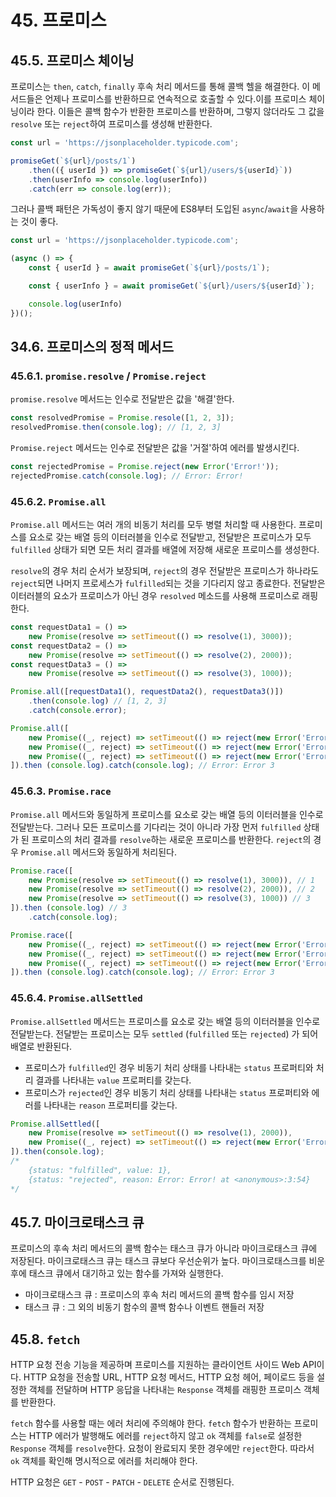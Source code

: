 # 45. 프로미스

## 45.5. 프로미스 체이닝

프로미스는 `then`, `catch`, `finally` 후속 처리 메서드를 통해 콜백 헬을 해결한다. 이 메서드들은 언제나 프로미스를 반환하므로 연속적으로 호출할 수 있다.이를 프로미스 체이닝이라 한다. 이들은 콜백 함수가 반환한 프로미스를 반환하며, 그렇지 않더라도 그 값을 `resolve` 또는 `reject`하여 프로미스를 생성해 반환한다.

```jsx
const url = 'https://jsonplaceholder.typicode.com';

promiseGet(`${url}/posts/1`)
    .then(({ userId }) => promiseGet(`${url}/users/${userId}`))
    .then(userInfo => console.log(userInfo))
    .catch(err => console.log(err));
```

그러나 콜백 패턴은 가독성이 좋지 않기 때문에 ES8부터 도입된 `async`/`await`을 사용하는 것이 좋다.

```jsx
const url = 'https://jsonplaceholder.typicode.com';

(async () => {
    const { userId } = await promiseGet(`${url}/posts/1`);

    const { userInfo } = await promiseGet(`${url}/users/${userId}`);

    console.log(userInfo)
})();
```

## 34.6. 프로미스의 정적 메서드

### 45.6.1. `promise.resolve` / `Promise.reject`

`promise.resolve` 메서드는 인수로 전달받은 값을 '해결'한다.

```jsx
const resolvedPromise = Promise.resole([1, 2, 3]);
resolvedPromise.then(console.log); // [1, 2, 3]
```

`Promise.reject` 메서드는 인수로 전달받은 값을 '거절'하여 에러를 발생시킨다.

```jsx
const rejectedPromise = Promise.reject(new Error('Error!'));
rejectedPromise.catch(console.log); // Error: Error!
```

### 45.6.2. `Promise.all`

`Promise.all` 메서드는 여러 개의 비동기 처리를 모두 병렬 처리할 때 사용한다. 프로미스를 요소로 갖는 배열 등의 이터러블을 인수로 전달받고, 전달받은 프로미스가 모두 `fulfilled` 상태가 되면 모든 처리 결과를 배열에 저장해 새로운 프로미스를 생성한다.

`resolve`의 경우 처리 순서가 보장되며, `reject`의 경우 전달받은 프로미스가 하나라도 `reject`되면 나머지 프로세스가 `fulfilled`되는 것을 기다리지 않고 종료한다. 전달받은 이터러블의 요소가 프로미스가 아닌 경우 `resolved` 메소드를 사용해 프로미스로 래핑한다.

```jsx
const requestData1 = () =>
    new Promise(resolve => setTimeout(() => resolve(1), 3000));
const requestData2 = () =>
    new Promise(resolve => setTimeout(() => resolve(2), 2000));
const requestData3 = () =>
    new Promise(resolve => setTimeout(() => resolve(3), 1000));

Promise.all([requestData1(), requestData2(), requestData3()])
    .then(console.log) // [1, 2, 3]
    .catch(console.error);
```

```jsx
Promise.all([
    new Promise((_, reject) => setTimeout(() => reject(new Error('Error 1')), 3000)),
    new Promise((_, reject) => setTimeout(() => reject(new Error('Error 2')), 3000)),
    new Promise((_, reject) => setTimeout(() => reject(new Error('Error 3')), 3000))
]).then (console.log).catch(console.log); // Error: Error 3
```

### 45.6.3. `Promise.race`

`Promise.all` 메서드와 동일하게 프로미스를 요소로 갖는 배열 등의 이터러블을 인수로 전달받는다. 그러나 모든 프로미스를 기다리는 것이 아니라 가장 먼저 `fulfilled` 상태가 된 프로미스의 처리 결과를 `resolve`하는 새로운 프로미스를 반환한다. `reject`의 경우 `Promise.all` 메서드와 동일하게 처리된다.

```jsx
Promise.race([
    new Promise(resolve => setTimeout(() => resolve(1), 3000)), // 1
    new Promise(resolve => setTimeout(() => resolve(2), 2000)), // 2
    new Promise(resolve => setTimeout(() => resolve(3), 1000)) // 3
]).then (console.log) // 3
    .catch(console.log);
```

```jsx
Promise.race([
    new Promise((_, reject) => setTimeout(() => reject(new Error('Error 1')), 3000)),
    new Promise((_, reject) => setTimeout(() => reject(new Error('Error 2')), 3000)),
    new Promise((_, reject) => setTimeout(() => reject(new Error('Error 3')), 3000))
]).then (console.log).catch(console.log); // Error: Error 3
```

### 45.6.4. `Promise.allSettled`

`Promise.allSettled` 메서드는 프로미스를 요소로 갖는 배열 등의 이터러블을 인수로 전달받는다. 전달받는 프로미스는 모두 `settled` (`fulfilled` 또는 `rejected`) 가 되어 배열로 반환된다.

- 프로미스가 `fulfilled`인 경우 비동기 처리 상태를 나타내는 `status` 프로퍼티와 처리 결과를 나타내는 `value` 프로퍼티를 갖는다.
- 프로미스가 `rejected`인 경우 비동기 처리 상태를 나타내는 `status` 프로퍼티와 에러를 나타내는 `reason` 프로퍼티를 갖는다.

```jsx
Promise.allSettled([
    new Promise(resolve => setTimeout(() => resolve(1), 2000)),
    new Promise((_, reject) => setTimeout(() => reject(new Error('Error!')), 1000))
]).then(console.log);
/*
    {status: "fulfilled", value: 1},
    {status: "rejected", reason: Error: Error! at <anonymous>:3:54}
*/
```

## 45.7. 마이크로태스크 큐

프로미스의 후속 처리 메서드의 콜백 함수는 태스크 큐가 아니라 마이크로태스크 큐에 저장된다. 마이크로태스크 큐는 태스크 큐보다 우선순위가 높다. 마이크로태스크를 비운 후에 태스크 큐에서 대기하고 있는 함수를 가져와 실행한다.

- 마이크로태스크 큐 : 프로미스의 후속 처리 메서드의 콜백 함수를 임시 저장
- 태스크 큐 : 그 외의 비동기 함수의 콜백 함수나 이벤트 핸들러 저장

## 45.8. `fetch`

HTTP 요청 전송 기능을 제공하며 프로미스를 지원하는 클라이언트 사이드 Web API이다. HTTP 요청을 전송할 URL, HTTP 요청 메서드, HTTP 요청 헤어, 페이로드 등을 설정한 객체를 전달하며 HTTP 응답을 나타내는 `Response` 객체를 래핑한 프로미스 객체를 반환한다. 

`fetch` 함수를 사용할 때는 에러 처리에 주의해야 한다. `fetch` 함수가 반환하는 프로미스는 HTTP 에러가 발행해도 에러를 `reject`하지 않고 `ok` 객체를 `false`로 설정한 `Response` 객체를 `resolve`한다. 요청이 완료되지 못한 경우에만 `reject`한다. 따라서 `ok` 객체를 확인해 명시적으로 에러를 처리해야 한다.

HTTP 요청은 `GET` - `POST` - `PATCH` - `DELETE` 순서로 진행된다.